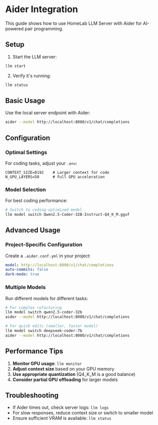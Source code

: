 # Aider Integration

This guide shows how to use HomeLab LLM Server with Aider for AI-powered pair programming.

## Setup

1. Start the LLM server:
```bash
llm start
```

2. Verify it's running:
```bash
llm status
```

## Basic Usage

Use the local server endpoint with Aider:

```bash
aider --model http://localhost:8080/v1/chat/completions
```

## Configuration

### Optimal Settings

For coding tasks, adjust your `.env`:

```env
CONTEXT_SIZE=8192    # Larger context for code
N_GPU_LAYERS=50      # Full GPU acceleration
```

### Model Selection

For best coding performance:

```bash
# Switch to coding-optimized model
llm model switch Qwen2.5-Coder-32B-Instruct-Q4_K_M.gguf
```

## Advanced Usage

### Project-Specific Configuration

Create a `.aider.conf.yml` in your project:

```yaml
model: http://localhost:8080/v1/chat/completions
auto-commits: false
dark-mode: true
```

### Multiple Models

Run different models for different tasks:

```bash
# For complex refactoring
llm model switch qwen2.5-coder-32b
aider --model http://localhost:8080/v1/chat/completions

# For quick edits (smaller, faster model)
llm model switch deepseek-coder-7b
aider --model http://localhost:8080/v1/chat/completions
```

## Performance Tips

1. **Monitor GPU usage**: `llm monitor`
2. **Adjust context size** based on your GPU memory
3. **Use appropriate quantization** (Q4_K_M is a good balance)
4. **Consider partial GPU offloading** for larger models

## Troubleshooting

- If Aider times out, check server logs: `llm logs`
- For slow responses, reduce context size or switch to smaller model
- Ensure sufficient VRAM is available: `llm status`